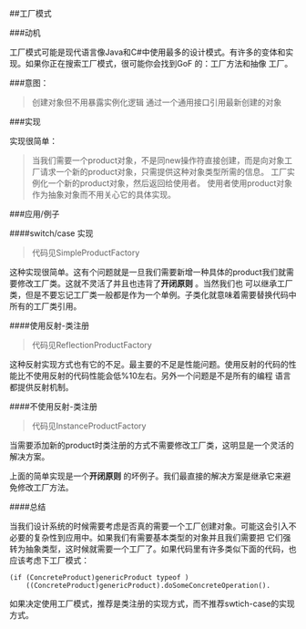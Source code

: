 ##工厂模式

###动机

工厂模式可能是现代语言像Java和C#中使用最多的设计模式。有许多的变体和实现。如果你正在搜索工厂模式，很可能你会找到GoF 的：工厂方法和抽像
工厂。

###意图：
> 创建对象但不用暴露实例化逻辑
> 通过一个通用接口引用最新创建的对象

###实现

实现很简单：
> 当我们需要一个product对象，不是同new操作符直接创建，而是向对象工厂请求一个新的product对象，只需提供这种对象类型所需的信息。
> 工厂实例化一个新的product对象，然后返回给使用者。
> 使用者使用product对象作为抽象对象而不用关心它的具体实现。

###应用/例子

####switch/case 实现

>代码见SimpleProductFactory

这种实现很简单。这有个问题就是一旦我们需要新增一种具体的product我们就需要修改工厂类。这就不灵活了并且也违背了**开闭原则** 。当然我们也
可以继承工厂类，但是不要忘记工厂类一般都是作为一个单例。子类化就意味着需要替换代码中所有的工厂类引用。

####使用反射-类注册

> 代码见ReflectionProductFactory

这种反射实现方式也有它的不足。最主要的不足是性能问题。使用反射的代码的性能比不使用反射的代码性能会低%10左右。另外一个问题是不是所有的编程
语言都提供反射机制。

####不使用反射-类注册

> 代码见InstanceProductFactory

当需要添加新的product时类注册的方式不需要修改工厂类，这明显是一个灵活的解决方案。

上面的简单实现是一个**开闭原则** 的坏例子。我们最直接的解决方案是继承它来避免修改工厂方法。

####总结

当我们设计系统的时候需要考虑是否真的需要一个工厂创建对象。可能这会引入不必要的复杂性到应用中。如果我们有需要基本类型的对象并且我们需要把
它们强转为抽象类型，这时候就需要一个工厂了。如果代码里有许多类似下面的代码，也应该考虑下工厂模式：

```
(if (ConcreteProduct)genericProduct typeof )
	((ConcreteProduct)genericProduct).doSomeConcreteOperation().
```

如果决定使用工厂模式，推荐是类注册的实现方式，而不推荐swtich-case的实现方式。